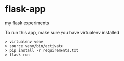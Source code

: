 # flask-app
my flask experiments

To run this app, make sure you have virtualenv installed

```
> virtualenv venv
> source venv/bin/activate
> pip install -r requirements.txt
> flask run
```
